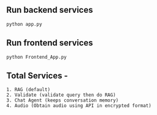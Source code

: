 ## Run backend services
```
python app.py
```
## Run frontend services
```
python Frontend_App.py
```
## Total Services -
```
1. RAG (default)
2. Validate (validate query then do RAG)
3. Chat Agent (keeps conversation memory)
4. Audio (Obtain audio using API in encrypted format)
```
